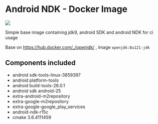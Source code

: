 # Android NDK - Docker Image
[![](https://images.microbadger.com/badges/image/lakoo/android-ndk.svg)](https://microbadger.com/images/lakoo/android-ndk "Get your own image badge on microbadger.com")

Simple base image containing jdk9, android SDK and android NDK for ci usage

Base on https://hub.docker.com/_/openjdk/ , image `openjdk:8u121-jdk`

## Components included
* android sdk-tools-linux-3859397
* android platform-tools
* android build-tools-26.0.1
* android sdk android-25
* extra-android-m2repository
* extra-google-m2repository
* extra-google-google_play_services
* android-ndk-r15c
* cmake 3.6.4111459

